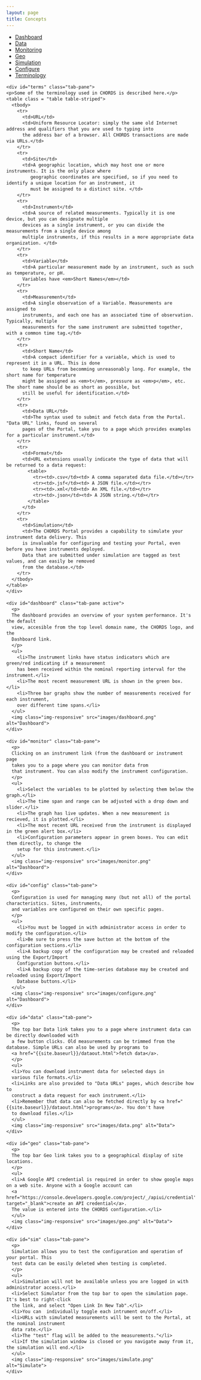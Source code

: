 ```yaml
---
layout: page
title: Concepts
---
```


<div class="container">
  <ul class="nav nav-pills">
    <li class="active"><a data-toggle="tab" href="#dashboard">Dashboard</a></li>
    <li><a data-toggle="tab" href="#data">Data</a></li>
    <li><a data-toggle="tab" href="#monitor">Monitoring</a></li>
    <li><a data-toggle="tab" href="#geo">Geo</a></li>
    <li><a data-toggle="tab" href="#sim">Simulation</a></li>
    <li><a data-toggle="tab" href="#config">Configure</a></li>
    <li><a data-toggle="tab" href="#terms">Terminology</a></li>
  </ul>

  <div class="tab-content">
  
    <div id="terms" class="tab-pane">
    <p>Some of the terminology used in CHORDS is described here.</p>
    <table class = "table table-striped">
      <tbody>
        <tr>
          <td>URL</td>
          <td>Uniform Resource Locator: simply the same old Internet address and qualifiers that you are used to typing into
          the address bar of a browser. All CHORDS transactions are made via URLs.</td>
        </tr>
        <tr>
          <td>Site</td>
          <td>A geographic location, which may host one or more instruments. It is the only place where 
             geographic coordinates are specified, so if you need to identify a unique location for an instrument, it
             must be assigned to a distinct site. </td>
        </tr>
        <tr>
          <td>Instrument</td>
          <td>A source of related measurements. Typically it is one device, but you can designate multiple
          devices as a single instrument, or you can divide the measurements from a single device among
          multiple instruments, if this results in a more appropriate data organization. </td>
        </tr>
        <tr>
          <td>Variable</td>
          <td>A particular measurement made by an instrument, such as such as temperature, or pH.
          Variables have <em>Short Names</em></td>
        </tr>
        <tr>
          <td>Measurement</td>
          <td>A single observation of a Variable. Measurements are assigned to 
          instruments, and each one has an associated time of observation. Typically, multiple
          measurements for the same instrument are submitted together, with a common time tag.</td>
        </tr>
        <tr>
          <td>Short Name</td>
          <td>A compact identifier for a variable, which is used to represent it in a URL. This is done
          to keep URLs from becomming unreasonably long. For example, the short name for temperature
          might be assigned as <em>t</em>, pressure as <em>p</em>, etc. The short name should be as short as possible, but
          still be useful for identification.</td>
        </tr>
        <tr>
          <td>Data URL</td>
          <td>The syntax used to submit and fetch data from the Portal. "Data URL" links, found on several
          pages of the Portal, take you to a page which provides examples for a particular instrument.</td>
        </tr>
        <tr>
          <td>Format</td>
          <td>URL extensions usually indicate the type of data that will be returned to a data request:
            <table>
              <tr><td>.csv</td><td> A comma separated data file.</td></tr>
              <tr><td>.jsf</td><td> A JSON file.</td></tr>
              <tr><td>.xml</td><td> An XML file.</td></tr>
              <tr><td>.json</td><td> A JSON string.</td></tr>
            </table>
          </td>
        </tr>
        <tr>
          <td>Simulation</td>
          <td>The CHORDS Portal provides a capability to simulate your instrument data delivery. This
          is invaluable for configuring and testing your Portal, even before you have instruments deployed.
          Data that are submitted under simulation are tagged as test values, and can easily be removed
          from the database.</td>
        </tr>
      </tbody>
    </table>
    </div>
    
    <div id="dashboard" class="tab-pane active">
      <p>
      The dashboard provides an overview of your system performance. It's the default
      view, accesible from the top level domain name, the CHORDS logo, and the 
      Dashboard link.
      </p>
      <ul>
        <li>The instrument links have status indicators which are green/red indicating if a measurement 
        has been received within the nominal reporting interval for the instrument.</li>
        <li>The most recent measurement URL is shown in the green box.</li>
        <li>Three bar graphs show the number of measurements received for each instrument,
        over different time spans.</li>
      </ul>
      <img class="img-responsive" src="images/dashboard.png" alt="Dashboard">
    </div>
    
    <div id="monitor" class="tab-pane">
      <p>
      Clicking on an instrument link (from the dashboard or instrument page 
      takes you to a page where you can monitor data from 
      that instrument. You can also modify the instrument configuration.
      </p>
      <ul>
        <li>Select the variables to be plotted by selecting them below the graph.</li>
        <li>The time span and range can be adjusted with a drop down and slider.</li>
        <li>The graph has live updates. When a new measurement is recieved, it is plotted.</li>
        <li>The most recent URL received from the instrument is displayed in the green alert box.</li>
        <li>Configuration parameters appear in green boxes. You can edit them directly, to change the 
        setup for this instrument.</li>
      </ul>
      <img class="img-responsive" src="images/monitor.png" alt="Dashboard">
    </div>
    
    <div id="config" class="tab-pane">
      <p>
      Configuration is used for managing many (but not all) of the portal characteristics. Sites, instruments,
      and variables are configured on their own specific pages.
      </p>
      <ul>
        <li>You must be logged in with administrator access in order to modify the configuration.</li>
        <li>Be sure to press the save button at the bottom of the configuration sections.</li>
        <li>A backup copy of the configuration may be created and reloaded using the Export/Import
        Configuration buttons.</li>
        <li>A backup copy of the time-series database may be created and reloaded using Export/Import 
        Database buttons.</li>
      </ul>
      <img class="img-responsive" src="images/configure.png" alt="Dashboard">
    </div>
    
    <div id="data" class="tab-pane">
      <p>
      The top bar Data link takes you to a page where instrument data can be directly downloaded with
      a few button clicks. Old measurements can be trimmed from the database. Simple URLs can also be used by programs to 
      <a href="{{site.baseurl}}/dataout.html">fetch data</a>.
      </p>
      <ul>
      <li>You can download instrument data for selected days in
      various file formats.</li>
      <li>Links are also provided to "Data URLs" pages, which describe how to 
      construct a data request for each instrument.</li>
      <li>Remember that data can also be fetched directly by <a href="{{site.baseurl}}/dataout.html">programs</a>. You don't have
      to download files.</li>
      </ul>
      <img class="img-responsive" src="images/data.png" alt="Data">
    </div>
    
    <div id="geo" class="tab-pane">
      <p>
      The top bar Geo link takes you to a geographical display of site locations.
      </p>
      <ul>
      <li>A Google API credential is required in order to show google maps on a web site. Anyone with a Google account can 
      <a href="https://console.developers.google.com/project/_/apiui/credential" target="_blank">create an API credential</a>. 
      The value is entered into the CHORDS configuration.</li>
      </ul>
      <img class="img-responsive" src="images/geo.png" alt="Data">
    </div>
    
    <div id="sim" class="tab-pane">
      <p>
      Simulation allows you to test the configuration and operation of your portal. This
      test data can be easily deleted when testing is completed.
      </p>
      <ul>
      <li>Simulation will not be available unless you are logged in with administrator access.</li>
      <li>Select Simulator from the top bar to open the simulation page. It's best to right-click 
      the link, and select "Open Link In New Tab".</li>
      <li>You can  individually toggle each intrument on/off.</li>
      <li>URLs with simulated measurements will be sent to the Portal, at the nominal instrument
      data rate.</li>
      <li>The "test" flag will be added to the measurements."</li>
      <li>If the simulation window is closed or you navigate away from it, the simulation will end.</li>
      </ul>
      <img class="img-responsive" src="images/simulate.png" alt="Simulate">
    </div>
  </div>
</div>
